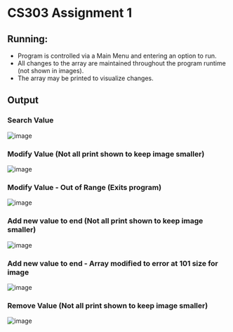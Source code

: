 # CS303 Assignment 1

## Running:
- Program is controlled via a Main Menu and entering an option to run.
- All changes to the array are maintained throughout the program runtime (not shown in images).
- The array may be printed to visualize changes.

## Output
### Search Value
![image](https://github.com/claytonsloniker/CS303-Assignment-1/assets/138174480/32dfde21-1800-4e6b-bbe2-00af48c9eaac)

### Modify Value (Not all print shown to keep image smaller)
![image](https://github.com/claytonsloniker/CS303-Assignment-1/assets/138174480/9235ec24-1ed3-455d-947f-3523cb73d602)

### Modify Value - Out of Range (Exits program)
![image](https://github.com/claytonsloniker/CS303-Assignment-1/assets/138174480/f33cdf00-a85b-438c-af23-63a8c5e90c16)

### Add new value to end (Not all print shown to keep image smaller)
![image](https://github.com/claytonsloniker/CS303-Assignment-1/assets/138174480/f34f3fea-1794-422a-9b67-44397c846543)

### Add new value to end - Array modified to error at 101 size for image
![image](https://github.com/claytonsloniker/CS303-Assignment-1/assets/138174480/08d98a6a-a71a-4a1b-b360-85bbf122ba65)

### Remove Value (Not all print shown to keep image smaller)
![image](https://github.com/claytonsloniker/CS303-Assignment-1/assets/138174480/623d184c-38b4-46ef-af96-e1f304830616)

